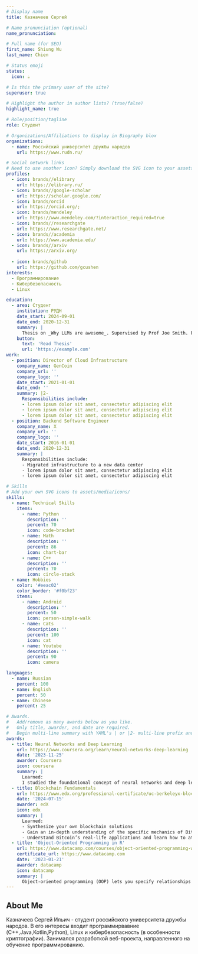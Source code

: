 ```yaml
---
# Display name
title: Казначеев Сергей 

# Name pronunciation (optional)
name_pronunciation: 

# Full name (for SEO)
first_name: Shiung Wu
last_name: Chien

# Status emoji
status:
  icon: ☕️

# Is this the primary user of the site?
superuser: true

# Highlight the author in author lists? (true/false)
highlight_name: true

# Role/position/tagline
role: Студент 

# Organizations/Affiliations to display in Biography blox
organizations:
  - name: Российский университет дружбы народов
    url: https://www.rudn.ru/

# Social network links
# Need to use another icon? Simply download the SVG icon to your assets/media/icons/ folder.
profiles:
  - icon: brands//elibrary
    url: https://elibrary.ru/
  - icon: brands//google-scholar
    url: https://scholar.google.com/
  - icon: brands/orcid
    url: https://orcid.org/;
  - icon: brands/mendeley
    url: https://www.mendeley.com/?interaction_required=true
  - icon: brands//researchgate
    url: https://www.researchgate.net/
  - icon: brands//academia
    url: https://www.academia.edu/
  - icon: brands//arxiv
    url: https://arxiv.org/
    
  - icon: brands/github
    url: https://github.com/gcushen
interests:
  - Программирование
  - Кибербезопасность 
  - Linux

education:
  - area: Студент
    institution: РУДН
    date_start: 2024-09-01
    date_end: 2020-12-31
    summary: |
      Thesis on _Why LLMs are awesome_. Supervised by Prof Joe Smith. Presented papers at 5 IEEE conferences with the contributions being published in 2 Springer journals.
    button:
      text: 'Read Thesis'
      url: 'https://example.com'
work:
  - position: Director of Cloud Infrastructure
    company_name: GenCoin
    company_url: ''
    company_logo: ''
    date_start: 2021-01-01
    date_end: ''
    summary: |2-
      Responsibilities include:
      - lorem ipsum dolor sit amet, consectetur adipiscing elit
      - lorem ipsum dolor sit amet, consectetur adipiscing elit
      - lorem ipsum dolor sit amet, consectetur adipiscing elit
  - position: Backend Software Engineer
    company_name: X
    company_url: ''
    company_logo: ''
    date_start: 2016-01-01
    date_end: 2020-12-31
    summary: |
      Responsibilities include:
      - Migrated infrastructure to a new data center
      - lorem ipsum dolor sit amet, consectetur adipiscing elit
      - lorem ipsum dolor sit amet, consectetur adipiscing elit

# Skills
# Add your own SVG icons to assets/media/icons/
skills:
  - name: Technical Skills
    items:
      - name: Python
        description: ''
        percent: 70
        icon: code-bracket
      - name: Math
        description: ''
        percent: 86
        icon: chart-bar
      - name: C++
        description: ''
        percent: 70
        icon: circle-stack
  - name: Hobbies
    color: '#eeac02'
    color_border: '#f0bf23'
    items:
      - name: Android
        description: ''
        percent: 50
        icon: person-simple-walk
      - name: Cats
        description: ''
        percent: 100
        icon: cat
      - name: Youtube
        description: ''
        percent: 90
        icon: camera

languages:
  - name: Russian
    percent: 100
  - name: English
    percent: 50
  - name: Chinese
    percent: 25

# Awards.
#   Add/remove as many awards below as you like.
#   Only title, awarder, and date are required.
#   Begin multi-line summary with YAML's | or |2- multi-line prefix and indent 2 spaces below.
awards:
  - title: Neural Networks and Deep Learning
    url: https://www.coursera.org/learn/neural-networks-deep-learning
    date: '2023-11-25'
    awarder: Coursera
    icon: coursera
    summary: |
      Learned:
      I studied the foundational concept of neural networks and deep learning. By the end, I was familiar with the significant technological trends driving the rise of deep learning; build, train, and apply fully connected deep neural networks; implement efficient (vectorized) neural networks; identify key parameters in a neural network’s architecture; and apply deep learning to your own applications.
  - title: Blockchain Fundamentals
    url: https://www.edx.org/professional-certificate/uc-berkeleyx-blockchain-fundamentals
    date: '2024-07-15'
    awarder: edX
    icon: edx
    summary: |
      Learned:
      - Synthesize your own blockchain solutions
      - Gain an in-depth understanding of the specific mechanics of Bitcoin
      - Understand Bitcoin’s real-life applications and learn how to attack and destroy Bitcoin, Ethereum, smart contracts and Dapps, and alternatives to Bitcoin’s Proof-of-Work consensus algorithm
  - title: 'Object-Oriented Programming in R'
    url: https://www.datacamp.com/courses/object-oriented-programming-with-s3-and-r6-in-r
    certificate_url: https://www.datacamp.com
    date: '2023-01-21'
    awarder: datacamp
    icon: datacamp
    summary: |
      Object-oriented programming (OOP) lets you specify relationships between functions and the objects that they can act on, helping you manage complexity in your code. This is an intermediate level course, providing an introduction to OOP, using the S3 and R6 systems. S3 is a great day-to-day R programming tool that simplifies some of the functions that you write. R6 is especially useful for industry-specific analyses, working with web APIs, and building GUIs.
---
```


## About Me

Казначеев Сергей Ильич - студент российского университета дружбы народов. В его интересы входит программирвавние (C++,Java,Kotlin,Python), Linux и кибербезопасность (в особенности криптографии). Занимался разработкой веб-проекта, направленного на обучение программированию.
